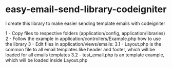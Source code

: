 # easy-email-send-library-codeigniter
I create this library to make easier sending template emails with codeigniter

1 - Copy files to respective folders (application/config, application/libraries)
2 - Follow the example in application/controllers/Example.php how to use the library
3 - Edit files in application/views/emails:
3.1 - Layout.php is the common file to all email templates like header and footer, which will be loaded for all emails templates
3.2 - test_email.php is an template example, which will be loaded inside Layout.php
